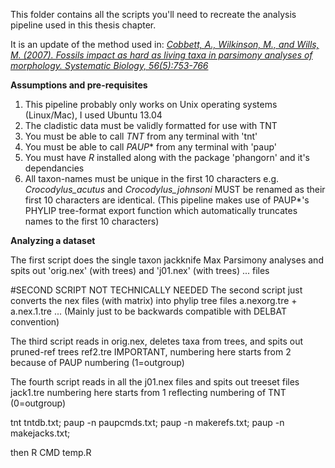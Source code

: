 This folder contains all the scripts you'll need to recreate the analysis pipeline used in this thesis chapter.

It is an update of the method used in:
[*Cobbett, A., Wilkinson, M., and Wills, M. (2007). Fossils impact as hard as living taxa in parsimony analyses of morphology. Systematic Biology, 56(5):753-766*](http://dx.doi.org/10.1080/10635150701627296)


**Assumptions and pre-requisites**

1. This pipeline probably only works on Unix operating systems (Linux/Mac), I used Ubuntu 13.04
2. The cladistic data must be validly formatted for use with TNT
3. You must be able to call *TNT* from any terminal with 'tnt'
4. You must be able to call *PAUP** from any terminal with 'paup'
5. You must have *R* installed along with the package 'phangorn' and it's dependancies
6. All taxon-names must be unique in the first 10 characters e.g. *Crocodylus\_acutus* and *Crocodylus\_johnsoni* MUST be renamed as their first 10 characters are identical. (This pipeline makes use of PAUP\*'s PHYLIP tree-format export function which automatically truncates names to the first 10 characters)


**Analyzing a dataset**




The first script does the single taxon jackknife Max Parsimony analyses 
and spits out 'orig.nex' (with trees) and 'j01.nex' (with trees) ... files

#SECOND SCRIPT NOT TECHNICALLY NEEDED
The second script just converts the nex files (with matrix) into phylip tree files 
a.nexorg.tre + a.nex.1.tre ...   (Mainly just to be backwards compatible with DELBAT convention)

The third script reads in orig.nex, deletes taxa from trees, and spits out pruned-ref trees ref2.tre
IMPORTANT, numbering here starts from 2 because of PAUP numbering (1=outgroup)

The fourth script reads in all the j01.nex files and spits out treeset files jack1.tre
numbering here starts from 1 reflecting numbering of TNT (0=outgroup)

tnt tntdb.txt; paup -n paupcmds.txt; paup -n makerefs.txt; paup -n makejacks.txt;

then R CMD temp.R

